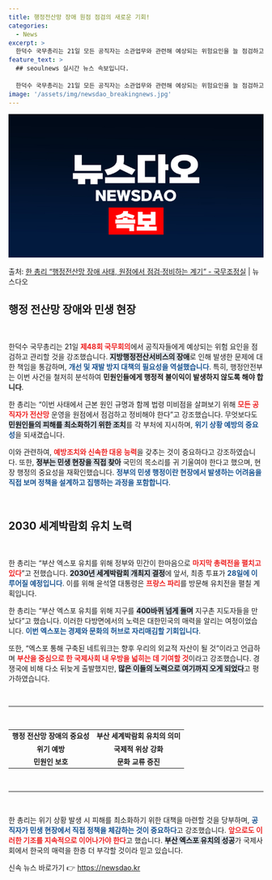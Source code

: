 ```yaml
---
title: 행정전산망 장애 원점 점검의 새로운 기회!
categories:
  - News
excerpt: >
  한덕수 국무총리는 21일 모든 공직자는 소관업무와 관련해 예상되는 위험요인을 늘 점검하고 관리하는 자세를 유…
feature_text: >
  ## seoulnews 실시간 뉴스 속보입니다.

  한덕수 국무총리는 21일 모든 공직자는 소관업무와 관련해 예상되는 위험요인을 늘 점검하고 관리하는 자세를 유…
image: '/assets/img/newsdao_breakingnews.jpg'
---
```


![뉴스다오 속보](/assets/img/newsdao_breakingnews.jpg)

<p>출처: <a href="https://newsdao.kr/2595" rel="dofollow">한 총리 “행정전산망 장애 사태, 원점에서 점검·정비하는 계기”  - 국무조정실</a> | 뉴스다오</p>

<h2 data-ke-size="size26">행정 전산망 장애와 민생 현장</h2>

<p data-ke-size="size16">&nbsp;</p>

한덕수 국무총리는 21일 <b><span style="color: #ee2323;">제48회 국무회의</span></b>에서 공직자들에게 예상되는 위험 요인을 점검하고 관리할 것을 강조했습니다. <b><span style="background-color: #21538527;">지방행정전산서비스의 장애</span></b>로 인해 발생한 문제에 대한 책임을 통감하며, <b><span style="color: #1a5490;">개선 및 재발 방지 대책의 필요성을 역설했습니다</span></b>. 특히, 행정안전부는 이번 사건을 철저히 분석하여 <b>민원인들에게 행정적 불이익이 발생하지 않도록 해야 합니다</b>.

한 총리는 “이번 사태에서 근본 원인 규명과 함께 법령 미비점을 살펴보기 위해 <b><span style="color: #ee2323;">모든 공직자가 전산망</span></b> 운영을 원점에서 점검하고 정비해야 한다”고 강조했습니다. 무엇보다도 <b><span style="background-color: #21538527;">민원인들의 피해를 최소화하기 위한 조치</span></b>를 각 부처에 지시하며, <b><span style="color: #1a5490;">위기 상황 예방의 중요성</span></b>을 되새겼습니다.

이와 관련하여, <b><span style="color: #ee2323;">예방조치와 신속한 대응 능력</span></b>을 갖추는 것이 중요하다고 강조하였습니다. 또한, <b><span style="background-color: #21538527;">정부는 민생 현장을 직접 찾아</span></b> 국민의 목소리를 귀 기울여야 한다고 했으며, 현장 행정의 중요성을 재확인했습니다. <b><span style="color: #1a5490;">정부의 민생 행정이란 현장에서 발생하는 어려움을 직접 보며 정책을 설계하고 집행하는 과정을 포함합니다</span></b>.

<p data-ke-size="size16">&nbsp;</p>

<h2 data-ke-size="size26">2030 세계박람회 유치 노력</h2>

<p data-ke-size="size16">&nbsp;</p>

한 총리는 “부산 엑스포 유치를 위해 정부와 민간이 한마음으로 <b><span style="color: #ee2323;">마지막 총력전을 펼치고 있다</span></b>”고 전했습니다. <b><span style="background-color: #21538527;">2030년 세계박람회 개최지 결정</span></b>에 앞서, 최종 투표가 <b><span style="color: #1a5490;">28일에 이루어질 예정입니다</span></b>. 이를 위해 윤석열 대통령은 <b><span style="color: #ee2323;">프랑스 파리</span></b>를 방문해 유치전을 펼칠 계획입니다.

한 총리는 “부산 엑스포 유치를 위해 지구를 <b><span style="background-color: #21538527;">400바퀴 넘게 돌며</span></b> 지구촌 지도자들을 만났다”고 했습니다. 이러한 다방면에서의 노력은 대한민국의 매력을 알리는 여정이었습니다. <b><span style="color: #1a5490;">이번 엑스포는 경제와 문화의 허브로 자리매김할 기회입니다</span></b>.

또한, “엑스포 통해 구축된 네트워크는 향후 우리의 외교적 자산이 될 것”이라고 언급하며 <b><span style="color: #ee2323;">부산을 중심으로 한 국제사회 내 우방을 넓히는 데 기여할 것</span></b>이라고 강조했습니다. 경쟁국에 비해 다소 뒤늦게 출발했지만, <b><span style="background-color: #21538527;">많은 이들의 노력으로 여기까지 오게 되었다</span></b>고 평가하였습니다.

<p data-ke-size="size16">&nbsp;</p>

<hr>

<p data-ke-size="size16">&nbsp;</p>

<table>
    <tr>
        <td style="text-align: center; height: 17px;"><b>행정 전산망 장애의 중요성</b></td>
        <td style="text-align: center; height: 17px;"><b>부산 세계박람회 유치의 의미</b></td>
    </tr>
    <tr>
        <td style="text-align: center; height: 17px;"><b>위기 예방</b></td>
        <td style="text-align: center; height: 17px;"><b>국제적 위상 강화</b></td>
    </tr>
    <tr>
        <td style="text-align: center; height: 17px;"><b>민원인 보호</b></td>
        <td style="text-align: center; height: 17px;"><b>문화 교류 증진</b></td>
    </tr>
</table>

<p data-ke-size="size16">&nbsp;</p>

<hr>

<p data-ke-size="size16">&nbsp;</p>

한 총리는 위기 상황 발생 시 피해를 최소화하기 위한 대책을 마련할 것을 당부하며, <b><span style="color: #1a5490;">공직자가 민생 현장에서 직접 정책을 체감하는 것이 중요하다</span></b>고 강조했습니다. <b><span style="color: #ee2323;">앞으로도 이러한 기조를 지속적으로 이어나가야 한다</span></b>고 했습니다. <b><span style="background-color: #21538527;">부산 엑스포 유치의 성공</span></b>가 국제사회에서 한국의 매력을 한층 더 부각할 것이라 믿고 있습니다. 

신속 뉴스 바로가기 👉 <a href="https://newsdao.kr" rel="dofollow">https://newsdao.kr</a>


